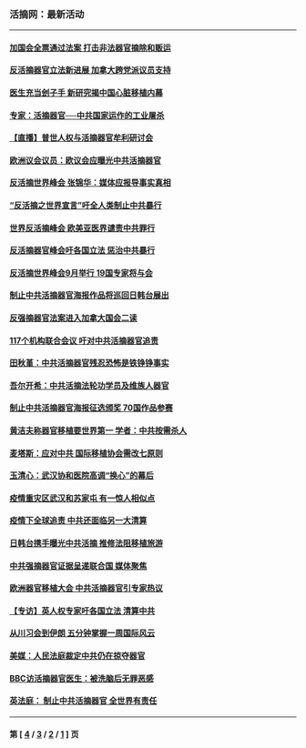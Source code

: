 ### 活摘网：最新活动
---
#### [加国会全票通过法案 打击非法器官摘除和贩运](../../pages/nf5883/n13884924.md?03010430) 
#### [反活摘器官立法新进展 加拿大跨党派议员支持](../../pages/nf5883/n13876061.md?03010430) 
#### [医生充当刽子手 新研究揭中国心脏移植内幕](../../pages/nf5883/n13772291.md?03010430) 
#### [专家：活摘器官──中共国家运作的工业屠杀](../../pages/nf5883/n13761178.md?03010430) 
#### [【直播】普世人权与活摘器官牟利研讨会](../../pages/nf5883/n13425146.md?03010430) 
#### [欧洲议会议员：欧议会应曝光中共活摘器官](../../pages/nf5883/n13336571.md?03010430) 
#### [反活摘世界峰会 张锦华：媒体应报导事实真相](../../pages/nf5883/n13278502.md?03010430) 
#### [“反活摘之世界宣言”吁全人类制止中共暴行](../../pages/nf5883/n13259730.md?03010430) 
#### [世界反活摘峰会 欧美亚医界谴责中共罪行](../../pages/nf5883/n13253550.md?03010430) 
#### [反活摘器官峰会吁各国立法 惩治中共暴行](../../pages/nf5883/n13245052.md?03010430) 
#### [反活摘世界峰会9月举行 19国专家将与会](../../pages/nf5883/n13201492.md?03010430) 
#### [制止中共活摘器官海报作品将巡回日韩台展出](../../pages/nf5883/n13177791.md?03010430) 
#### [反强摘器官法案进入加拿大国会二读](../../pages/nf5883/n13033450.md?03010430) 
#### [117个机构联合会议 吁对中共活摘器官追责](../../pages/nf5883/n12775087.md?03010430) 
#### [田秋堇：中共活摘器官残忍恐怖是铁铮铮事实](../../pages/nf5883/n12702148.md?03010430) 
#### [吾尔开希：中共活摘法轮功学员及维族人器官](../../pages/nf5883/n12693197.md?03010430) 
#### [制止中共活摘器官海报征选颁奖 70国作品参赛](../../pages/nf5883/n12692050.md?03010430) 
#### [黄洁夫称器官移植要世界第一 学者：中共按需杀人](../../pages/nf5883/n12572329.md?03010430) 
#### [麦塔斯：应对中共 国际移植协会需改七原则](../../pages/nf5883/n12514711.md?03010430) 
#### [玉清心：武汉协和医院高调“换心”的幕后](../../pages/nf5883/n12298730.md?03010430) 
#### [疫情重灾区武汉和苏家屯 有一惊人相似点](../../pages/nf5883/n12150824.md?03010430) 
#### [疫情下全球追责 中共还面临另一大清算](../../pages/nf5883/n12070397.md?03010430) 
#### [日韩台携手曝光中共活摘 推修法阻移植旅游](../../pages/nf5883/n11712046.md?03010430) 
#### [中共强摘器官证据呈递联合国 媒体聚焦](../../pages/nf5883/n11546426.md?03010430) 
#### [欧洲器官移植大会 中共活摘器官引专家热议](../../pages/nf5883/n11539095.md?03010430) 
#### [【专访】英人权专家吁各国立法 清算中共](../../pages/nf5883/n11367315.md?03010430) 
#### [从川习会到伊朗 五分钟掌握一周国际风云](../../pages/nf5883/n11338520.md?03010430) 
#### [美媒：人民法庭裁定中共仍在掠夺器官](../../pages/nf5883/n11334897.md?03010430) 
#### [BBC访活摘器官医生：被洗脑后无罪恶感](../../pages/nf5883/n11335935.md?03010430) 
#### [英法庭： 制止中共活摘器官 全世界有责任](../../pages/nf5883/n11330691.md?03010430) 

---
#### 第 [ [4](./4.md?03010430) / [3](./3.md?03010430) / [2](./2.md?03010430) / [1](./1.md?03010430) ] 页
